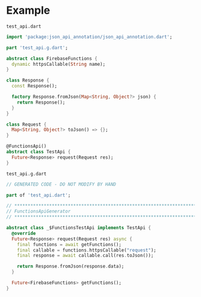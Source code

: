 # Example
```test_api.dart```
```dart
import 'package:json_api_annotation/json_api_annotation.dart';

part 'test_api.g.dart';

abstract class FirebaseFunctions {
  dynamic httpsCallable(String name);
}

class Response {
  const Response();

  factory Response.fromJson(Map<String, Object?> json) {
    return Response();
  }
}

class Request {
  Map<String, Object?> toJson() => {};
}

@FunctionsApi()
abstract class TestApi {
  Future<Response> request(Request res);
}
```

```test_api.g.dart```
```dart
// GENERATED CODE - DO NOT MODIFY BY HAND

part of 'test_api.dart';

// **************************************************************************
// FunctionsApiGenerator
// **************************************************************************

abstract class _$FunctionsTestApi implements TestApi {
  @override
  Future<Response> request(Request res) async {
    final functions = await getFunctions();
    final callable = functions.httpsCallable("request");
    final response = await callable.call(res.toJson());

    return Response.fromJson(response.data);
  }

  Future<FirebaseFunctions> getFunctions();
}
```